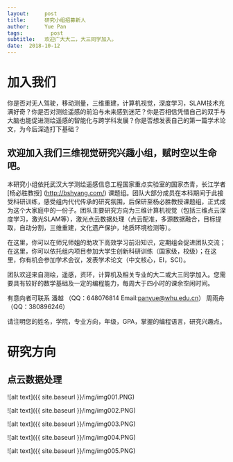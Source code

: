 ```yaml
---
layout:     post
title:      研究小组招募新人
author:     Yue Pan
tags: 		  post
subtitle:   欢迎广大大二，大三同学加入。 
date:  2018-10-12 
---
```

<!-- Start Writing Below in Markdown -->
# 加入我们
   你是否对无人驾驶，移动测量，三维重建，计算机视觉，深度学习，SLAM技术充满好奇？你是否对测绘遥感的前沿与未来感到迷茫？你是否相信凭借自己的双手与大脑也能促进测绘遥感的智能化与跨学科发展？你是否想发表自己的第一篇学术论文，为今后深造打下基础？
   
   欢迎加入我们三维视觉研究兴趣小组，赋时空以生命吧。   
---   

   本研究小组依托武汉大学测绘遥感信息工程国家重点实验室的国家杰青，长江学者[杨必胜教授] (http://bshyang.com/) 课题组。团队大部分成员在本科期间于此接受科研训练，感受组内代代传承的研究氛围，后保研至杨必胜教授课题组，正式成为这个大家庭中的一份子。团队主要研究方向为三维计算机视觉（包括三维点云深度学习，激光SLAM等），激光点云数据处理（点云配准，多源数据融合，目标提取，自动分割，三维重建，文化遗产保护，地质环境检测等）。

   在这里，你可以在师兄师姐的助攻下高效学习前沿知识，定期组会促进团队交流；在这里，你可以依托组内项目参加大学生创新科研训练（国家级，校级）；在这里，你有机会参加学术会议，发表学术论文（中文核心，EI，SCI）。
   
   团队欢迎来自测绘，遥感，资环，计算机及相关专业的大二或大三同学加入。您需要具有较好的数学基础及一定的编程能力，每周大于四小时的课余空闲时间。

   有意向者可联系  潘越  （QQ：648076814 Email:panyue@whu.edu.cn）
                 周雨舟 （QQ：380896246）

   请注明您的姓名，学院，专业方向，年级，GPA，掌握的编程语言，研究兴趣点。


# 研究方向


## 点云数据处理

![alt text]({{ site.baseurl }}/img/img001.PNG)

![alt text]({{ site.baseurl }}/img/img002.PNG)

![alt text]({{ site.baseurl }}/img/img003.PNG)

![alt text]({{ site.baseurl }}/img/img004.PNG)

![alt text]({{ site.baseurl }}/img/img005.PNG)

##  



